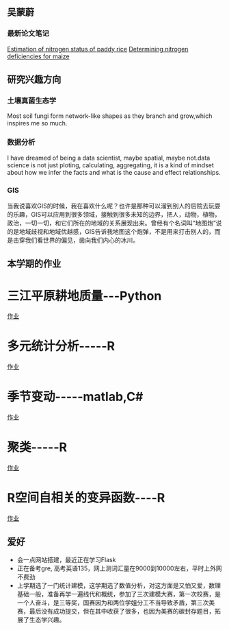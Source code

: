 ## 吴蒙蔚
### 最新论文笔记
<a href="/innovation.html">Estimation of nitrogen status of paddy rice</a>
<a href="科创/innov2.html">Determining nitrogen deficiencies for maize </a>
## 研究兴趣方向

### 土壤真菌生态学

Most soil fungi form network-like shapes as they branch and grow,which inspires me so much.
### 数据分析
I have dreamed of being a data scientist, maybe spatial, maybe not.data science is not just ploting, calculating, aggregating, it is a kind of mindset about how we infer the facts and what is the cause and effect relationships.
### GIS
当我说喜欢GIS的时候，我在喜欢什么呢？也许是那种可以溜到别人的后院去玩耍的乐趣，GIS可以应用到很多领域，接触到很多未知的边界，把人，动物，植物，政治，一切一切，和它们所在的地域的关系展现出来。曾经有个名词叫“地图炮”说的是地域歧视和地域优越感，GIS告诉我地图这个炮弹，不是用来打击别人的，而是击穿我们看世界的偏见，凿向我们内心的冰川。

## 本学期的作业

# 三江平原耕地质量---Python


<a href="/landuse.html">作业</a>

#  多元统计分析-----R
<a href="/RPubs - 多元统计分析.html">作业</a>

# 季节变动-----matlab,C#
<a href="/TimeSeries.html">作业</a>







# 聚类-----R
<a href="/聚类.html">作业</a>




# R空间自相关的变异函数----R
<a href="/R空间自相关的变异函数.html">作业</a>

## 爱好
- 会一点网站搭建，最近正在学习Flask
- 正在备考gre, 高考英语135，网上测词汇量在9000到10000左右，平时上外网不费劲
- 上学期选了一门统计建模，这学期选了数值分析，对这方面是又怕又爱，数理基础一般，准备再学一遍线代和概统，参加了三次建模大赛，第一次校赛，是一个人奋斗，是三等奖，国赛因为和两位学姐分工不当导致矛盾，第三次美赛，最后没有成功提交，但在其中收获了很多，也因为美赛的碳封存题目，拓展了生态学兴趣。